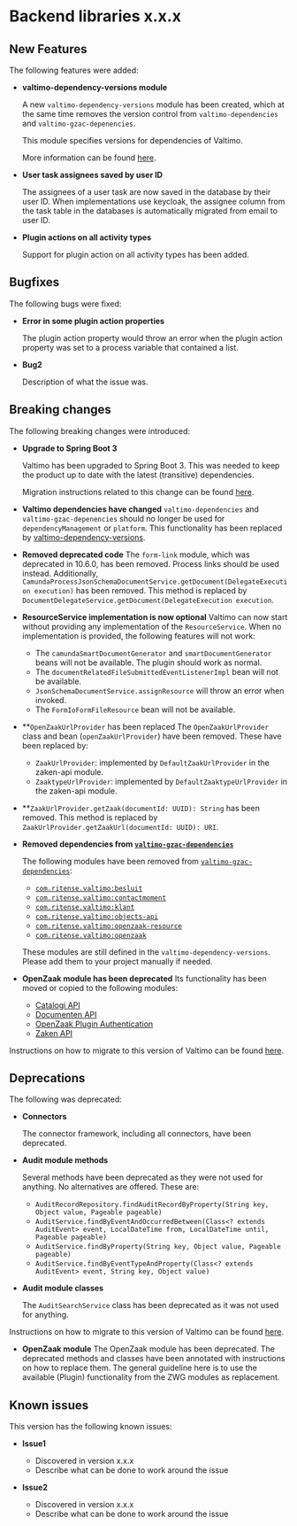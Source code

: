 # Backend libraries x.x.x

## New Features

The following features were added:

* **valtimo-dependency-versions module**

  A new `valtimo-dependency-versions` module has been created, 
  which at the same time removes the version control from `valtimo-dependencies` and `valtimo-gzac-depenencies`.

  This module specifies versions for dependencies of Valtimo.

  More information can be found [here](../../../getting-started/modules/core/valtimo-dependency-versions.md).

* **User task assignees saved by user ID**

  The assignees of a user task are now saved in the database by their user ID. When implementations use keycloak, the
  assignee column from the task table in the databases is automatically migrated from email to user ID.

* **Plugin actions on all activity types**

  Support for plugin action on all activity types has been added.

## Bugfixes

The following bugs were fixed:

* **Error in some plugin action properties**

  The plugin action property would throw an error when the plugin action property was set to a process variable that
  contained a list.

* **Bug2**

  Description of what the issue was.

## Breaking changes

The following breaking changes were introduced:

* **Upgrade to Spring Boot 3**

  Valtimo has been upgraded to Spring Boot 3.
  This was needed to keep the product up to date with the latest (transitive) dependencies.

  Migration instructions related to this change can be found [here](spring-boot3-migration).

* **Valtimo dependencies have changed**
  `valtimo-dependencies` and `valtimo-gzac-depenencies` should no longer be used for `dependencyManagement` or `platform`. 
  This functionality has been replaced by [valtimo-dependency-versions](../../../getting-started/modules/core/valtimo-dependency-versions.md).

* **Removed deprecated code**
  The `form-link` module, which was deprecated in 10.6.0, has been removed. Process links should be used instead.
  Additionally, `CamundaProcessJsonSchemaDocumentService.getDocument(DelegateExecution execution)` has been removed.
  This method is replaced by `DocumentDelegateService.getDocument(DelegateExecution execution`.

* **ResourceService implementation is now optional**
  Valtimo can now start without providing any implementation of the `ResourceService`.
  When no implementation is provided, the following features will not work:
  - The `camundaSmartDocumentGenerator` and `smartDocumentGenerator` beans will not be available. The plugin should work as normal.
  - The `documentRelatedFileSubmittedEventListenerImpl` bean will not be available.
  - `JsonSchemaDocumentService.assignResource` will throw an error when invoked.
  - The `FormIoFormFileResource` bean will not be available.

* **`OpenZaakUrlProvider` has been replaced
  The `OpenZaakUrlProvider` class and bean (`openZaakUrlProvider`) have been removed. 
  These have been replaced by:
  - `ZaakUrlProvider`: implemented by `DefaultZaakUrlProvider` in the zaken-api module.
  - `ZaaktypeUrlProvider`: implemented by `DefaultZaaktypeUrlProvider` in the zaken-api module.

* **`ZaakUrlProvider.getZaak(documentId: UUID): String` has been removed.
  This method is replaced by `ZaakUrlProvider.getZaakUrl(documentId: UUID): URI`.

* **Removed dependencies from [`valtimo-gzac-dependencies`](/getting-started/modules/zgw/valtimo-gzac-dependencies.md)**

  The following modules have been removed from [`valtimo-gzac-dependencies`](/getting-started/modules/zgw/valtimo-gzac-dependencies.md):
  - [`com.ritense.valtimo:besluit`](/getting-started/modules/zgw/besluit.md)
  - [`com.ritense.valtimo:contactmoment`](/getting-started/modules/zgw/contactmoment.md)
  - [`com.ritense.valtimo:klant`](/getting-started/modules/zgw/klant.md)
  - [`com.ritense.valtimo:objects-api`](/getting-started/modules/zgw/objects-api.md)
  - [`com.ritense.valtimo:openzaak-resource`](/getting-started/modules/zgw/openzaak-resource.md)
  - [`com.ritense.valtimo:openzaak`](/getting-started/modules/zgw/openzaak.md)
  
  These modules are still defined in the `valtimo-dependency-versions`. Please add them to your project manually if needed.

* **OpenZaak module has been deprecated**
  Its functionality has been moved or copied to the following modules:
  - [Catalogi API](/getting-started/modules/zgw/catalogi-api.md)
  - [Documenten API](/getting-started/modules/zgw/documenten-api.md)
  - [OpenZaak Plugin Authentication](/getting-started/modules/zgw/openzaak-plugin-authentication.md)
  - [Zaken API](/getting-started/modules/zgw/zaken-api.md)

Instructions on how to migrate to this version of Valtimo can be found [here](migration.md).

## Deprecations

The following was deprecated:

* **Connectors**

  The connector framework, including all connectors, have been deprecated.

* **Audit module methods**

  Several methods have been deprecated as they were not used for anything. No alternatives are offered.
  These are:
  * `AuditRecordRepository.findAuditRecordByProperty(String key, Object value, Pageable pageable)`
  * `AuditService.findByEventAndOccurredBetween(Class<? extends AuditEvent> event, LocalDateTime from, LocalDateTime until, Pageable pageable)`
  * `AuditService.findByProperty(String key, Object value, Pageable pageable)`
  * `AuditService.findByEventTypeAndProperty(Class<? extends AuditEvent> event, String key, Object value)`

* **Audit module classes**

  The `AuditSearchService` class has been deprecated as it was not used for anything.

Instructions on how to migrate to this version of Valtimo can be found [here](migration.md).

* **OpenZaak module**
  The OpenZaak module has been deprecated. The deprecated methods and classes have been annotated with instructions on how to replace them.
  The general guideline here is to use the available (Plugin) functionality from the ZWG modules as replacement.

## Known issues

This version has the following known issues:

* **Issue1**
  * Discovered in version x.x.x
  * Describe what can be done to work around the issue

* **Issue2**
  * Discovered in version x.x.x
  * Describe what can be done to work around the issue
